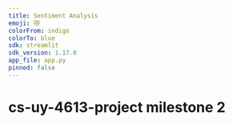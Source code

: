 ```yaml
---
title: Sentiment Analysis
emoji: 😻
colorFrom: indigo
colorTo: blue
sdk: streamlit
sdk_version: 1.17.0
app_file: app.py
pinned: false
---
```


# cs-uy-4613-project milestone 2
